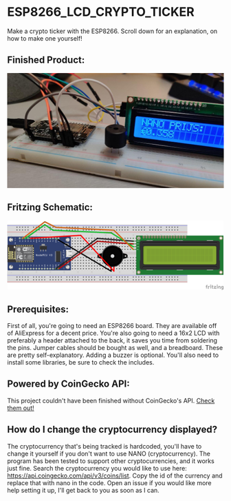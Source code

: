 # ESP8266_LCD_CRYPTO_TICKER
Make a crypto ticker with the ESP8266. Scroll down for an explanation, on how to make one yourself!

## Finished Product:
![Picture of the Ticker](ticker.jpg)

## Fritzing Schematic:
![Schematic of the Ticker](FRITZING_TICKER.png)

## Prerequisites:
First of all, you're going to need an ESP8266 board. They are available off of AliExpress for a decent price. You're also going to need a 16x2 LCD with preferably a header attached to the back, it saves you time from soldering the pins. Jumper cables should be bought as well, and a breadboard. These are pretty self-explanatory. Adding a buzzer is optional. You'll also need to install some libraries, be sure to check the includes.

## Powered by CoinGecko API:
This project couldn't have been finished without CoinGecko's API. [Check them out!](https://coingecko.com)

## How do I change the cryptocurrency displayed?
The cryptocurrency that's being tracked is hardcoded, you'll have to change it yourself if you don't want to use NANO (cryptocurrency). The program has been tested to support other cryptocurrencies, and it works just fine. Search the cryptocurrency you would like to use here: https://api.coingecko.com/api/v3/coins/list. Copy the id of the currency and replace that with nano in the code. Open an issue if you would like more help setting it up, I'll get back to you as soon as I can.
